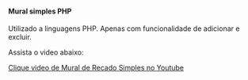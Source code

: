 #### Mural simples PHP

Utilizado a linguagens PHP. Apenas com funcionalidade de adicionar e excluir. 

Assista o video abaixo:

[Clique video de Mural de Recado Simples no Youtube](https://youtu.be/8Ns-KvkpbeU "Link do video de Mural de Recado Simples")
